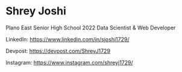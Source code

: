 # Shrey Joshi

Plano East Senior High School 2022
Data Scientist & Web Developer

LinkedIn: https://www.linkedin.com/in/sjoshi1729/

Devpost: https://devpost.com/ShreyJ1729

Instagram: https://www.instagram.com/shreyj1729/

<!--- Website: https://shreyj1729.github.io/ --->
